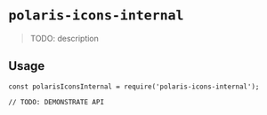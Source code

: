 # `polaris-icons-internal`

> TODO: description

## Usage

```
const polarisIconsInternal = require('polaris-icons-internal');

// TODO: DEMONSTRATE API
```
